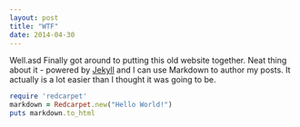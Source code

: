 ```yaml
---
layout: post
title: "WTF"
date: 2014-04-30
---
```


Well.asd Finally got around to putting this old website together. Neat thing about it - powered by [Jekyll](http://jekyllrb.com) and I can use Markdown to author my posts. It actually is a lot easier than I thought it was going to be.

```ruby
require 'redcarpet'
markdown = Redcarpet.new("Hello World!")
puts markdown.to_html
```
